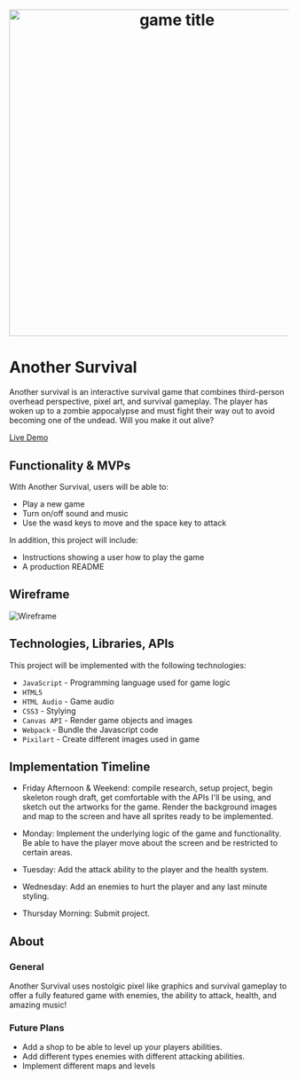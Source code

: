 # <div align='center'> <img width="589" alt="game title" src="![image](https://user-images.githubusercontent.com/78308893/153425729-2cb185f2-24cc-4471-8ef8-f481f09704e6.png)"> </div>



# Another Survival
Another survival is an interactive survival game that combines third-person overhead perspective, pixel art, and survival gameplay. The player has woken up to a zombie appocalypse and must fight their way out to avoid becoming one of the undead. Will you make it out alive?

[Live Demo](https://Alyx-Clark.github.io/another_survival/)

## Functionality & MVPs

With Another Survival, users will be able to:
* Play a new game
* Turn on/off sound and music
* Use the wasd keys to move and the space key to attack


In addition, this project will include:

* Instructions showing a user how to play the game
* A production README

## Wireframe


![Wireframe](https://user-images.githubusercontent.com/78308893/152541077-de40a2bb-8290-4b6b-9341-846eb8c5ab9b.png)


## Technologies, Libraries, APIs
This project will be implemented with the following technologies:
* `JavaScript` - Programming language used for game logic
* `HTML5`
*  `HTML Audio` - Game audio
* `CSS3` - Stylying
* `Canvas API` - Render game objects and images
* `Webpack` - Bundle the Javascript code
* `Pixilart` - Create different images used in game 

## Implementation Timeline

* Friday Afternoon & Weekend: compile research, setup project, begin skeleton rough draft, get comfortable with the APIs I'll be using, and sketch out the artworks for the game. Render the background images and map to the screen and have all sprites ready to be implemented.

* Monday: Implement the underlying logic of the game and functionality. Be able to have the player move about the screen and be restricted to certain areas.

* Tuesday: Add the attack ability to the player and the health system.

* Wednesday: Add an enemies to hurt the player and any last minute styling.

* Thursday Morning: Submit project.

## About

### General

Another Survival uses nostolgic pixel like graphics and survival gameplay to offer a fully featured game with enemies, the ability to attack, health, and amazing music!

### Future Plans

* Add a shop to be able to level up your players abilities.
* Add different types enemies with different attacking abilities.
* Implement different maps and levels 
